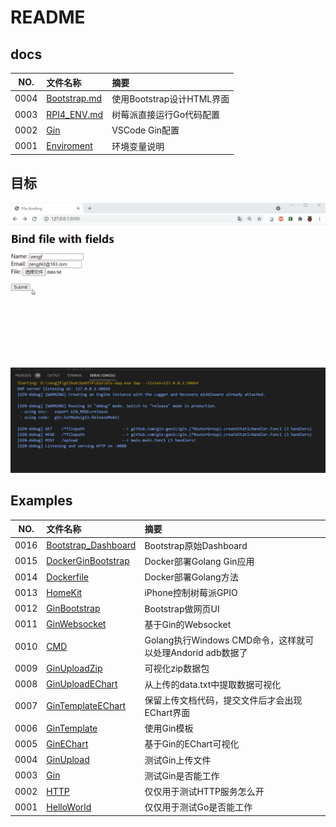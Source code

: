 # README

## docs

NO.|文件名称|摘要
:--:|:--|:--
0004| [Bootstrap.md](docs/0004_Bootstrap.md) | 使用Bootstrap设计HTML界面
0003| [RPI4_ENV.md](docs/0003_RPI4_ENV.md) | 树莓派直接运行Go代码配置
0002| [Gin](docs/0002_Gin.md) | VSCode Gin配置
0001| [Enviroment](docs/0001_Enviroment.md) | 环境变量说明

## 目标

![go_upload_echart.gif](docs/images/go_upload_echart.gif)

## Examples

NO.|文件名称|摘要
:--:|:--|:--
0016| [Bootstrap_Dashboard](src/0016_Bootstrap_Dashboard/README.md) | Bootstrap原始Dashboard
0015| [DockerGinBootstrap](src/0015_DockerGinBootstrap/README.md) | Docker部署Golang Gin应用
0014| [Dockerfile](src/0014_Dockerfile/README.md) | Docker部署Golang方法
0013| [HomeKit](src/0013_HomeKit/README.md) | iPhone控制树莓派GPIO
0012| [GinBootstrap](src/0012_GinBootstrap/README.md) | Bootstrap做网页UI
0011| [GinWebsocket](src/0011_GinWebsocket/README.md) | 基于Gin的Websocket
0010| [CMD](src/0010_CMD/README.md) | Golang执行Windows CMD命令，这样就可以处理Andorid adb数据了
0009| [GinUploadZip](src/0009_GinUploadZip/README.md) | 可视化zip数据包
0008| [GinUploadEChart](src/0008_GinUploadEChart/README.md) | 从上传的data.txt中提取数据可视化
0007| [GinTemplateEChart](src/0007_GinTemplateEChart/README.md) | 保留上传文档代码，提交文件后才会出现EChart界面
0006| [GinTemplate](src/0006_GinTemplate/README.md) | 使用Gin模板
0005| [GinEChart](src/0005_GinEChart/README.md) | 基于Gin的EChart可视化
0004| [GinUpload](src/0004_GinUpload/README.md) | 测试Gin上传文件
0003| [Gin](src/0003_Gin/README.md) | 测试Gin是否能工作
0002| [HTTP](src/0002_HTTP/README.md) | 仅仅用于测试HTTP服务怎么开
0001| [HelloWorld](src/0001_HelloWorld/README.md) | 仅仅用于测试Go是否能工作
